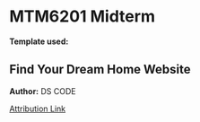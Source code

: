 # MTM6201 Midterm

**Template used:**  
## Find Your Dream Home Website  

**Author:** DS CODE  

[Attribution Link](https://www.figma.com/design/5XD1eWN9o95XyKqs9VqQPy/Find-Your-Dream-Home-Website-UI-Template-(Community)?node-id=1-2&t=6MPQ8whwrNaSzdP9-0)